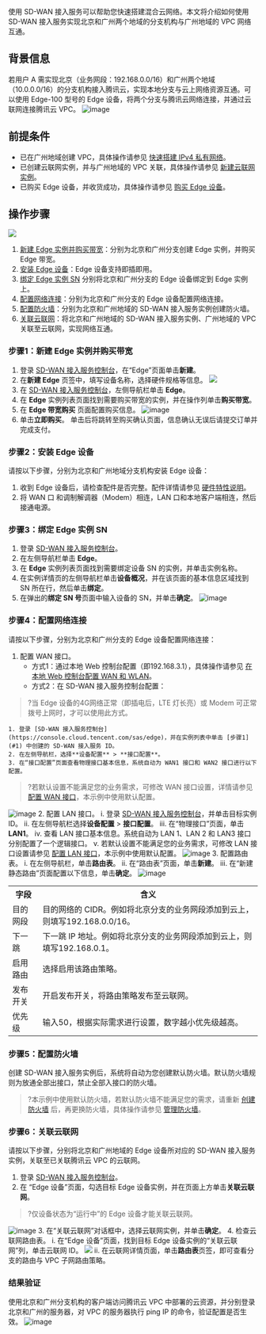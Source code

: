 使用 SD-WAN 接入服务可以帮助您快速搭建混合云网络。本文将介绍如何使用 SD-WAN 接入服务实现北京和广州两个地域的分支机构与广州地域的 VPC 网络互通。

## 背景信息
若用户 A 需实现北京（业务网段：192.168.0.0/16）和广州两个地域（10.0.0.0/16）的分支机构接入腾讯云，实现本地分支与云上网络资源互通。可以使用 Edge-100 型号的 Edge 设备，将两个分支与腾讯云网络连接，并通过云联网连接腾讯云 VPC。
![image](https://main.qcloudimg.com/raw/b807c10a1334fd41d47841c57cbeecad.png)

## 前提条件
- 已在广州地域创建 VPC，具体操作请参见 [快速搭建 IPv4 私有网络](https://cloud.tencent.com/document/product/215/30716)。
- 已创建云联网实例，并与广州地域的 VPC 关联，具体操作请参见 [新建云联网实例](https://cloud.tencent.com/document/product/877/18752)。
- 已购买 Edge 设备，并收货成功，具体操作请参见 [购买 Edge 设备](https://cloud.tencent.com/document/product/1277/64713)。 

## 操作步骤 
![](https://qcloudimg.tencent-cloud.cn/raw/19270ef25000ac81911c150445b63100.png)
1. [新建 Edge 实例并购买带宽](https://cloud.tencent.com/document/product/1277/47301#1)：分别为北京和广州分支创建 Edge 实例，并购买 Edge 带宽。
2. [安装 Edge 设备](https://cloud.tencent.com/document/product/1277/47301#2)：Edge 设备支持即插即用。
3. [绑定 Edge 实例 SN](https://cloud.tencent.com/document/product/1277/47301#3) 分别将北京和广州分支的 Edge 设备绑定到 Edge 实例上。
4. [配置网络连接](https://cloud.tencent.com/document/product/1277/47301#4)：分别为北京和广州分支的 Edge 设备配置网络连接。
5. [配置防火墙](https://cloud.tencent.com/document/product/1277/47301#5)：分别为北京和广州地域的 SD-WAN 接入服务实例创建防火墙。
6. [关联云联网](https://cloud.tencent.com/document/product/1277/47301#6)：将北京和广州地域的 SD-WAN 接入服务实例、广州地域的 VPC 关联至云联网，实现网络互通。

### 步骤1：新建 Edge 实例并购买带宽[](id:1)
1. 登录 [SD-WAN 接入服务控制台](https://console.cloud.tencent.com/sas/edge)，在“Edge”页面单击**新建**。 
2. 在**新建 Edge** 页签中，填写设备名称，选择硬件规格等信息。
![](https://qcloudimg.tencent-cloud.cn/raw/5d0410f1fb6ba11429171e1988687977.png) 
3. 在 [SD-WAN 接入服务控制台](https://console.cloud.tencent.com/sas/edge)，左侧导航栏单击 **Edge**。
4. 在 **Edge** 实例列表页面找到需要购买带宽的实例，并在操作列单击**购买带宽**。
5. 在 **Edge 带宽购买** 页面配置购买信息。
![image](https://qcloudimg.tencent-cloud.cn/raw/7b03c7eb89ec3a9e27c89cc02cba29fd.png)
6. 单击**立即购买**。
单击后将跳转至购买确认页面，信息确认无误后请提交订单并完成支付。

### 步骤2：安装 Edge 设备[](id:2)
请按以下步骤，分别为北京和广州地域分支机构安装 Edge 设备：
1. 收到 Edge 设备后，请检查配件是否完整。配件详情请参见 [硬件特性说明](https://cloud.tencent.com/document/product/1277/47251)。
2. 将 WAN 口 和调制解调器（Modem）相连，LAN 口和本地客户端相连，然后接通电源。

### 步骤3：绑定 Edge 实例 SN[](id:3)
1. 登录 [SD-WAN 接入服务控制台](https://console.cloud.tencent.com/sas/edge)。
2. 在左侧导航栏单击 **Edge**。
3. 在 **Edge** 实例列表页面找到需要绑定设备 SN 的实例，并单击实例名称。
4. 在实例详情页的左侧导航栏单击**设备概况**，并在该页面的基本信息区域找到 SN 所在行，然后单击**绑定**。
5. 在弹出的**绑定 SN 号**页面中输入设备的 SN，并单击**确定**。
![image](https://qcloudimg.tencent-cloud.cn/raw/2cda347eb2cb5ce350d0e1715977e83e.png)

### 步骤4：配置网络连接[](id:4)
请按以下步骤，分别为北京和广州分支的 Edge 设备配置网络连接：
1. 配置 WAN 接口。
   - 方式1：通过本地 Web 控制台配置（即192.168.3.1），具体操作请参见 [在本地 Web 控制台配置 WAN 和 WLAN](https://cloud.tencent.com/document/product/1277/47252)。
   - 方式2：在 SD-WAN 接入服务控制台配置：
>?当 Edge 设备的4G网络正常（即插电后，LTE 灯长亮）或 Modem 可正常拨号上网时，才可以使用此方式。
>
    1. 登录 [SD-WAN 接入服务控制台](https://console.cloud.tencent.com/sas/edge)，并在实例列表中单击 [步骤1](#1) 中创建的 SD-WAN 接入服务 ID。
    2. 在左侧导航栏，选择**设备配置** > **接口配置**。
    3. 在“接口配置”页面查看物理接口基本信息，系统自动为 WAN1 接口和 WAN2 接口进行以下配置。
>?若默认设置不能满足您的业务需求，可修改 WAN 接口设置，详情请参见 [配置 WAN 接口](https://cloud.tencent.com/document/product/1277/47271)，本示例中使用默认配置。
>
 ![image](https://main.qcloudimg.com/raw/17df6aaeedb625bc29c3a36234872abb.png)
2. 配置 LAN 接口。
 i. 登录 [SD-WAN 接入服务控制台](https://console.cloud.tencent.com/sas/edge)，并单击目标实例 ID。
 ii. 在左侧导航栏选择**设备配置** > **接口配置**。
 iii. 在“物理接口”页面，单击 **LAN1**。
 iv. 查看 LAN 接口基本信息。系统自动为 LAN 1、LAN 2 和 LAN3 接口分别配置了一个逻辑接口。
 v. 若默认设置不能满足您的业务需求，可修改 LAN 接口设置请参见 [配置 LAN 接口](https://cloud.tencent.com/document/product/1277/47270)，本示例中使用默认配置。
![image](https://main.qcloudimg.com/raw/a53a302cab76b543f81afdd9493e426c.png)
3. 配置路由表。
 i. 在左侧导航栏，单击**路由表**。
 ii. 在“路由表”页面，单击**新建**。
 iii. 在“新建静态路由”页面配置以下信息，单击**确定**。
![image](https://main.qcloudimg.com/raw/baaa808a5d1f0304d575ff9c900d2355.png)
<table>
<tr>
<th>字段</th>
<th>含义</th>
</tr>
<tr>
<td>目的网段</td>
<td>目的网络的 CIDR。例如将北京分支的业务网段添加到云上，则填写192.168.0.0/16。</td>
</tr>
<tr>
<td>下一跳</td>
<td>下一跳 IP 地址。例如将北京分支的业务网段添加到云上，则填写192.168.0.1。</td>
</tr>
<tr>
<td>启用路由</td>
<td>选择启用该路由策略。</td>
</tr>
<tr>
<td>发布开关</td>
<td>开启发布开关，将路由策略发布至云联网。</td>
</tr>
<tr>
<td>优先级</td>
<td>输入50，根据实际需求进行设置，数字越小优先级越高。</td>
</tr>
</table>


### 步骤5：配置防火墙[](id:5)
创建 SD-WAN 接入服务实例后，系统将自动为您创建默认防火墙。默认防火墙规则为放通全部出接口，禁止全部入接口的防火墙。
>?本示例中使用默认防火墙，若默认防火墙不能满足您的需求，请重新 [创建防火墙](https://cloud.tencent.com/document/product/1277/47266) 后，再更换防火墙，具体操作请参见 [管理防火墙](https://cloud.tencent.com/document/product/1277/47267)。


### 步骤6：关联云联网[](id:6)
请按以下步骤，分别将北京和广州地域的 Edge 设备所对应的 SD-WAN 接入服务实例，关联至已关联腾讯云 VPC 的云联网。
1. 登录 [SD-WAN 接入服务控制台](https://console.cloud.tencent.com/sas/edge)。
2. 在 “Edge 设备”页面，勾选目标 Edge 设备实例，并在页面上方单击**关联云联网**。
>?仅设备状态为“运行中”的 Edge 设备才能关联云联网。
>
![image](https://main.qcloudimg.com/raw/cb2ad534d1d1ad67b6941e6ef5e4ea22.png)
3. 在“关联云联网”对话框中，选择云联网实例，并单击**确定**。
4. 检查云联网路由表。
i. 在“Edge 设备”页面，找到目标 Edge 设备实例的“关联云联网”列，单击云联网 ID。
![](https://qcloudimg.tencent-cloud.cn/raw/ff94f08ededddb6a83e34615ed1d5642.png)
ii. 在云联网详情页面，单击**路由表**页签，即可查看分支的路由与 VPC 子网路由策略。


### 结果验证
使用北京和广州分支机构的客户端访问腾讯云 VPC 中部署的云资源，并分别登录北京和广州的服务器，对 VPC 的服务器执行 ping IP 的命令，验证配置是否生效。
![image](https://main.qcloudimg.com/raw/dcef60b6d65c317aa9361005e0724683.png)


